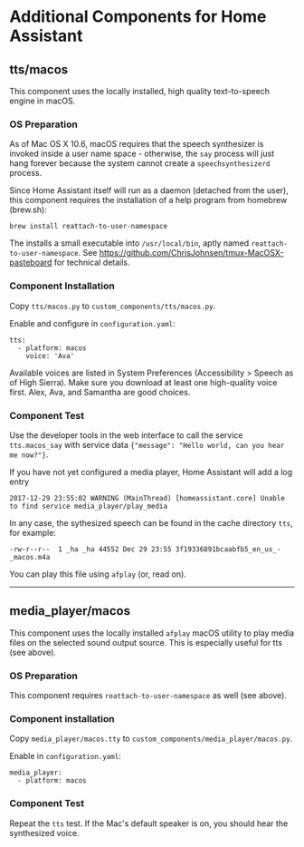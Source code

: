 # Additional Components for Home Assistant

## tts/macos

This component uses the locally installed, high quality text-to-speech engine in macOS.

### OS Preparation

As of Mac OS X 10.6, macOS requires that the speech synthesizer is invoked inside a user name space - otherwise, the `say` process will just hang forever because the system cannot create a `speechsynthesizerd` process.

Since Home Assistant itself will run as a daemon (detached from the user),
this component requires the installation of a help program from homebrew (brew.sh):
```
brew install reattach-to-user-namespace
```

The installs a small executable into `/usr/local/bin`, aptly named `reattach-to-user-namespace`. See https://github.com/ChrisJohnsen/tmux-MacOSX-pasteboard for technical details.

### Component Installation

Copy `tts/macos.py` to `custom_components/tts/macos.py`.

Enable and configure in `configuration.yaml`:

``` 
tts:
  - platform: macos
    voice: 'Ava'
```

Available voices are listed in System Preferences (Accessibility > Speech as of High Sierra).
Make sure you download at least one high-quality voice first. Alex, Ava, and Samantha are good choices.

### Component Test

Use the developer tools in the web interface to call the service `tts.macos_say` with service data `{"message": "Hello world, can you hear me now?"}`.

If you have not yet configured a media player, Home Assistant will add a log entry
```
2017-12-29 23:55:02 WARNING (MainThread) [homeassistant.core] Unable to find service media_player/play_media
```

In any case, the sythesized speech can be found in the cache directory `tts`, for example:
```
-rw-r--r--  1 _ha _ha 44552 Dec 29 23:55 3f19336891bcaabfb5_en_us_-_macos.m4a
```

You can play this file using `afplay` (or, read on).

------------------------------
## media_player/macos

This component uses the locally installed `afplay` macOS utility to play media files on the selected sound output source.
This is especially useful for tts (see above).

### OS Preparation

This component requires `reattach-to-user-namespace` as well (see above).

### Component installation

Copy `media_player/macos.tty` to `custom_components/media_player/macos.py`.

Enable in `configuration.yaml`:

```
media_player:
  - platform: macos
```

### Component Test

Repeat the `tts` test. If the Mac's default speaker is on, you should hear the synthesized voice.

